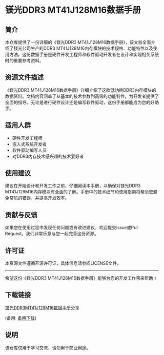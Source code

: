 # 镁光DDR3 MT41J128M16数据手册

## 简介
本仓库提供了一份详细的《镁光DDR3 MT41J128M16数据手册》，该文档全面介绍了镁光公司生产的DDR3 MT41J128M16内存模块的技术规格、功能特性以及使用方法。这份数据手册是硬件开发工程师和软件驱动开发者在设计和实现相关系统时的重要参考资料。

## 资源文件描述
《镁光DDR3 MT41J128M16数据手册》详细介绍了这款低功耗DDR3内存模块的数据资料。文档内容涵盖了从基本的技术参数到高级的功能特性，为开发者提供了全面的指导。无论是进行硬件设计还是编写软件驱动，这份手册都能成为您的好助手。

## 适用人群
- 硬件开发工程师
- 嵌入式系统开发者
- 软件驱动编写人员
- 对DDR3内存技术感兴趣的技术爱好者

## 使用建议
建议在开始设计和开发工作之前，仔细阅读本手册，以确保对镁光DDR3 MT41J128M16内存模块有全面的了解。手册中的技术细节和使用指南将帮助您避免常见的错误，并提高开发效率。

## 贡献与反馈
如果您在使用过程中发现任何问题或有改进建议，欢迎提交Issue或Pull Request。我们非常乐意与您一起完善这份资源。

## 许可证
本资源文件遵循开源许可证，具体信息请参阅LICENSE文件。

---
希望这份《镁光DDR3 MT41J128M16数据手册》能够为您的开发工作带来帮助！

## 下载链接
[镁光DDR3MT41J128M16数据手册分享](https://pan.quark.cn/s/42384e1dfb48) 

(备用: [备用下载](https://pan.baidu.com/s/1eJoZY2rt37et0lcJtHdYYQ?pwd=1234))

## 说明

该仓库仅用于学习交流，请勿用于商业用途。
